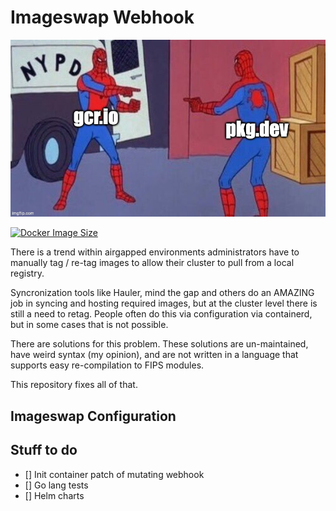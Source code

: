 # Imageswap Webhook

![meme](./imageswap-meme.jpg)

[![Docker Image Size](https://badgen.net/docker/size/wcrum/webhook/latest/arm64?icon=docker&label=Image%20Size)](https://hub.docker.com/r/wcrum/webhook/)

There is a trend within airgapped environments administrators have to manually tag / re-tag images to allow their cluster to pull from a local registry.

Syncronization tools like Hauler, mind the gap and others do an AMAZING job in syncing and hosting required images, but at the cluster level there is still a need to retag. People often do this via configuration via containerd, but in some cases that is not possible.

There are solutions for this problem. These solutions are un-maintained, have weird syntax (my opinion), and are not written in a language that supports easy re-compilation to FIPS modules.

This repository fixes all of that.

## Imageswap Configuration


## Stuff to do

- [] Init container patch of mutating webhook
- [] Go lang tests
- [] Helm charts